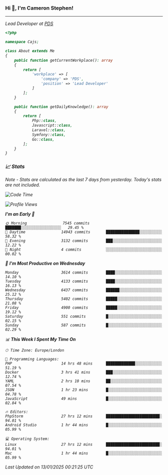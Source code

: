 ### Hi 👋, I'm Cameron Stephen!
<hr>
<p><em>Lead Developer at <a href="https://prindatasolutions.co.uk">PDS</a></p>


```php
<?php

namespace Cajs;

class About extends Me
{
    public function getCurrentWorkplace(): array
    {
        return [
            'workplace' => [
                'company' => 'PDS',
                'position' => 'Lead Developer'
            ]
        ];
    }

    public function getDailyKnowledge(): array
    {
        return [
            Php::class,
            Javascript::class,
            Laravel::class,
            Symfony::class,
            Go::class,
        ];
    }
}
```

### 📈 Stats
<p><em>Note - Stats are calculated as the last 7 days from yesterday. Today's stats are not included.</em></p>


<!--START_SECTION:waka-->
![Code Time](http://img.shields.io/badge/Code%20Time-4%2C184%20hrs%2027%20mins-blue)

![Profile Views](http://img.shields.io/badge/Profile%20Views-0-blue)

**I'm an Early 🐤** 

```text
🌞 Morning                7545 commits        ███████░░░░░░░░░░░░░░░░░░   29.45 % 
🌆 Daytime                14943 commits       ███████████████░░░░░░░░░░   58.32 % 
🌃 Evening                3132 commits        ███░░░░░░░░░░░░░░░░░░░░░░   12.22 % 
🌙 Night                  4 commits           ░░░░░░░░░░░░░░░░░░░░░░░░░   00.02 % 
```
📅 **I'm Most Productive on Wednesday** 

```text
Monday                   3614 commits        ████░░░░░░░░░░░░░░░░░░░░░   14.10 % 
Tuesday                  4133 commits        ████░░░░░░░░░░░░░░░░░░░░░   16.13 % 
Wednesday                6437 commits        ██████░░░░░░░░░░░░░░░░░░░   25.12 % 
Thursday                 5402 commits        █████░░░░░░░░░░░░░░░░░░░░   21.08 % 
Friday                   4900 commits        █████░░░░░░░░░░░░░░░░░░░░   19.12 % 
Saturday                 551 commits         █░░░░░░░░░░░░░░░░░░░░░░░░   02.15 % 
Sunday                   587 commits         █░░░░░░░░░░░░░░░░░░░░░░░░   02.29 % 
```


📊 **This Week I Spent My Time On** 

```text
🕑︎ Time Zone: Europe/London

💬 Programming Languages: 
PHP                      14 hrs 48 mins      █████████████░░░░░░░░░░░░   51.19 % 
Docker                   3 hrs 41 mins       ███░░░░░░░░░░░░░░░░░░░░░░   12.74 % 
YAML                     2 hrs 10 mins       ██░░░░░░░░░░░░░░░░░░░░░░░   07.54 % 
JSON                     1 hr 23 mins        █░░░░░░░░░░░░░░░░░░░░░░░░   04.78 % 
JavaScript               49 mins             █░░░░░░░░░░░░░░░░░░░░░░░░   02.84 % 

🔥 Editors: 
PhpStorm                 27 hrs 12 mins      ████████████████████████░   94.01 % 
Android Studio           1 hr 44 mins        █░░░░░░░░░░░░░░░░░░░░░░░░   05.99 % 

💻 Operating System: 
Linux                    27 hrs 12 mins      ████████████████████████░   94.01 % 
Mac                      1 hr 44 mins        █░░░░░░░░░░░░░░░░░░░░░░░░   05.99 % 
```


 Last Updated on 13/01/2025 00:21:25 UTC
<!--END_SECTION:waka-->
